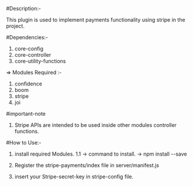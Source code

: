 #Description:-

This plugin is used to implement payments functionality using stripe in the project.

#Dependencies:-
   1. core-config
   2. core-controller
   3. core-utility-functions

=> Modules Required :-
   1. confidence
   2. boom
   3. stripe
   4. joi


#important-note
  1. Stripe APIs are intended to be used inside other modules controller functions.

#How to Use:-

1. install required Modules.
    1.1 -> command to install.
        -> npm install <module-name> --save

2. Register the stripe-payments/index file in server/manifest.js
3. insert your Stripe-secret-key in stripe-config file.
